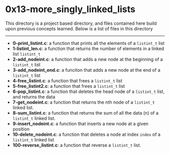 # 0x13-more_singly_linked_lists
This directory is a project based directory, and files contained here build upon previous concepts learned.
Below is a list of files in this directory

---
- **0-print_listint.c**: a function that prints all the elements of a `listint_t` list
- **1-listint_len.c**: a function that returns the number of elements in a linked list `listint_t`
- **2-add_nodeint.c**: a function that adds a new node at the beginning of a `listint_t` list
- **3-add_nodeint_end.c**: a funciton that adds a new node at the end of a `listint_t` list
- **4-free_listint.c**: a function that frees a `listint_t` list
- **5-free_listint2.c**: a function that frees a `listint_t` list
- **6-pop_listint.c**: a function that deletes the head node of a `listint_t` list, and returns the data
- **7-get_nodeint.c**: a function that returns the nth node of a `listint_t` linked list.
- **8-sum_listint.c**: a function that returns the sum of all the data (n) of a `listint_t` linked list.
- **9-insert_nodeint.c**: a function that inserts a new node at a given position
- **10-delete_nodeint.c**: a function that deletes a node at index `index` of a `listint_t` linked list
- **100-reverse_listint.c**: a function that reverse a `listint_t` list.
